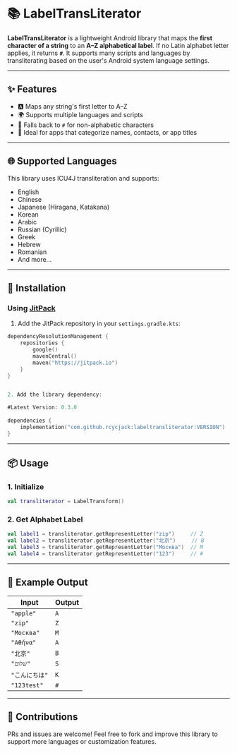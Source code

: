 # 📚 LabelTransLiterator

**LabelTransLiterator** is a lightweight Android library that maps the **first character of a string** to an **A–Z alphabetical label**. If no Latin alphabet letter applies, it returns **`#`**. It supports many scripts and languages by transliterating based on the user's Android system language settings.

---

## ✨ Features

- 🅰️ Maps any string's first letter to A–Z
- 🌍 Supports multiple languages and scripts
- 🔡 Falls back to `#` for non-alphabetic characters
- 📱 Ideal for apps that categorize names, contacts, or app titles

---

## 🌐 Supported Languages

This library uses ICU4J transliteration and supports:

- English
- Chinese
- Japanese (Hiragana, Katakana)
- Korean
- Arabic
- Russian (Cyrillic)
- Greek
- Hebrew
- Romanian
- And more...

---

## 🚀 Installation

### Using [JitPack](https://jitpack.io)

1. Add the JitPack repository in your `settings.gradle.kts`:

```kotlin
dependencyResolutionManagement {
    repositories {
        google()
        mavenCentral()
        maven("https://jitpack.io")
    }
}


2. Add the library dependency:

#Latest Version: 0.3.0
        
dependencies {
    implementation("com.github.rcycjack:labeltransliterator:VERSION")
}
```

---

## 📦 Usage

### 1. Initialize

```kotlin
val transliterator = LabelTransform()
```

### 2. Get Alphabet Label

```kotlin
val label1 = transliterator.getRepresentLetter("zip")     // Z
val label2 = transliterator.getRepresentLetter("北京")     // B
val label3 = transliterator.getRepresentLetter("Москва")  // M
val label4 = transliterator.getRepresentLetter("123")     // #
```

---

## 🧪 Example Output

| Input       | Output |
| ----------- | ------ |
| `"apple"`   | `A`    |
| `"zip"`     | `Z`    |
| `"Москва"`  | `M`    |
| `"Αθήνα"`   | `A`    |
| `"北京"`      | `B`    |
| `"שלום"`    | `S`    |
| `"こんにちは"`   | `K`    |
| `"123test"` | `#`    |

---


## 🙌 Contributions

PRs and issues are welcome! Feel free to fork and improve this library to support more languages or customization features.
